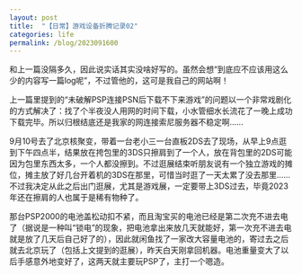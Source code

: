 ```yaml
---
layout: post
title:  "【日常】游戏设备折腾记录02"
categories: life
permalink: /blog/2023091600
---
```


和上一篇没隔多久，因此说实话其实没啥好写的。虽然会想“到底应不应该用这么少的内容写一篇log呢”，不过管他的，这可是我自己的网站啊！

上一篇里提到的“未破解PSP连接PSN后下载不下来游戏”的问题以一个非常戏剧化的方式解决了：找了个半夜没人用网的时间下载，小水管细水长流花了一晚上成功下载完毕。所以归根结底还是我家的网连接索尼服务器不稳定啊……

9月10号去了北京核聚变，带着一台老小三一台直板2DS去了现场，从早上9点逛到下午四点半，结果放在挎包里的3DS只擦肩到了一个人，放在背包里的2DS可能因为包里东西太多，一个人都没擦到。不过逛展结束听朋友说有一个独立游戏的摊位，摊主放了好几台开着机的3DS在那里，可惜当时逛了一天太累了没去那里……不过我决定从此之后出门逛展，尤其是游戏展，一定要带上3DS过去，毕竟2023年还在擦肩的人也属于是稀有物种了。

那台PSP2000的电池盖松动扣不紧，而且淘宝买的电池已经是第二次充不进去电了（据说是一种叫“锁电”的现象，把电池拿出来放几天就能好，第一次充不进去电就是放了几天后自己好了的），因此就闲鱼找了一家改大容量电池的，寄过去之后就去北京玩了（包括上文提到的逛展），昨天白天刚拿回机器。电池重量变大了以后手感意外地变好了，这两天就主要玩PSP了，主打一个嗯造。
